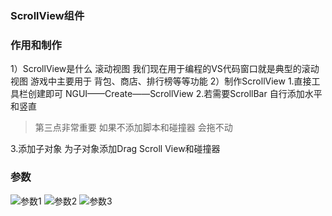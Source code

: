 ### ScrollView组件 

### 作用和制作
1）ScrollView是什么
滚动视图
我们现在用于编程的VS代码窗口就是典型的滚动视图
游戏中主要用于 背包、商店、排行榜等等功能
2）制作ScrollView
1.直接工具栏创建即可 NGUI——Create——ScrollView
2.若需要ScrollBar 自行添加水平和竖直

> 第三点非常重要 如果不添加脚本和碰撞器 会拖不动

3.添加子对象 为子对象添加Drag Scroll View和碰撞器

### 参数
![参数1](https://github.com/NatsunoKoide/natsunokoide.github.io/assets/137853852/d6218278-b9fc-4b5d-9ce8-af018df870bd)
![参数2](https://github.com/NatsunoKoide/natsunokoide.github.io/assets/137853852/b323daee-18d1-458b-b398-80fa84903770)
![参数3](https://github.com/NatsunoKoide/natsunokoide.github.io/assets/137853852/1eba1c22-06de-4837-be6b-87e0fb3b223d)
